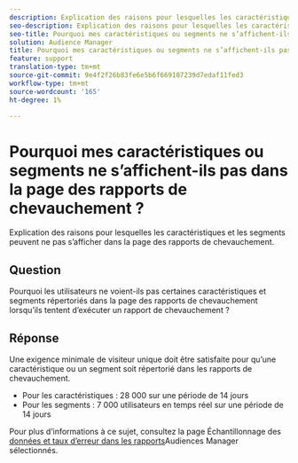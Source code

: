 ```yaml
---
description: Explication des raisons pour lesquelles les caractéristiques et les segments peuvent ne pas s’afficher dans la page des rapports de chevauchement.
seo-description: Explication des raisons pour lesquelles les caractéristiques et les segments peuvent ne pas s’afficher dans la page des rapports de chevauchement.
seo-title: Pourquoi mes caractéristiques ou segments ne s’affichent-ils pas dans la page des rapports de chevauchement ?
solution: Audience Manager
title: Pourquoi mes caractéristiques ou segments ne s’affichent-ils pas dans la page des rapports de chevauchement ?
feature: support
translation-type: tm+mt
source-git-commit: 9e4f2f26b83fe6e5b6f669107239d7edaf11fed3
workflow-type: tm+mt
source-wordcount: '165'
ht-degree: 1%

---
```



# Pourquoi mes caractéristiques ou segments ne s’affichent-ils pas dans la page des rapports de chevauchement ?

Explication des raisons pour lesquelles les caractéristiques et les segments peuvent ne pas s’afficher dans la page des rapports de chevauchement.

## Question

Pourquoi les utilisateurs ne voient-ils pas certaines caractéristiques et segments répertoriés dans la page des rapports de chevauchement lorsqu’ils tentent d’exécuter un rapport de chevauchement ?

## Réponse

Une exigence minimale de visiteur unique doit être satisfaite pour qu’une caractéristique ou un segment soit répertorié dans les rapports de chevauchement.

* Pour les caractéristiques : 28 000 sur une période de 14 jours
* Pour les segments : 7 000 utilisateurs en temps réel sur une période de 14 jours

Pour plus d’informations à ce sujet, consultez la page Échantillonnage des [données et taux d’erreur dans les rapports](..//reporting/report-sampling.md)Audiences Manager sélectionnés.
